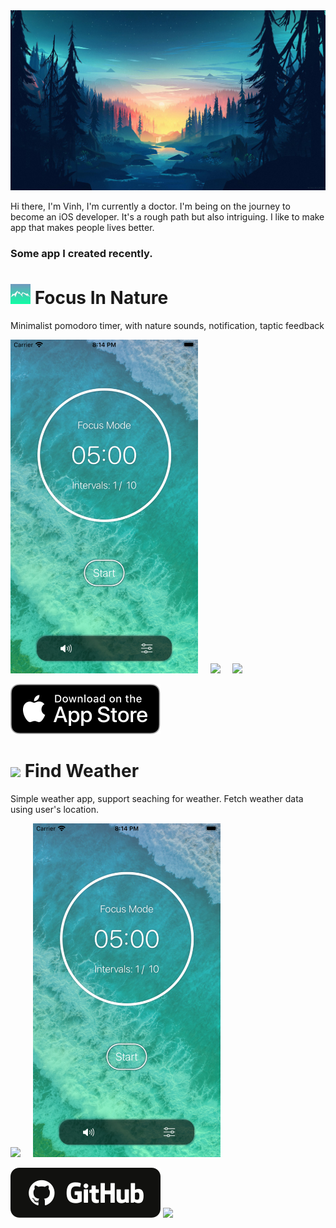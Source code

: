 

<img src="Images/bigheadimage.jpg" width="1344" > 

Hi there, I'm Vinh, I'm currently a doctor. I'm being on the journey to become an iOS developer. It's a rough path but also intriguing.  I like to make app that makes people lives better. 


### Some app I created recently.


# <img src="Images/icon_60pt@3x.png" width="32" >  Focus In Nature

Minimalist pomodoro timer, with nature sounds, notification, taptic feedback

<img src="Images/appscreen.jpg" width="300" >&nbsp;&nbsp;&nbsp;&nbsp;&nbsp;<img src="Images/focusInNatureGreen.png" width="300" >&nbsp;&nbsp;&nbsp;&nbsp;&nbsp;<img src="Images/focusInNatureSetting.png" width="300" >

<a href="https://apps.apple.com/us/app/id"><img src="Images/download.svg"></a>


# <img src="Images/findWeatherIcon.png" width="32" >  Find Weather

Simple weather app, support seaching for weather. Fetch weather data using user's location.

<img src="Images/findWeatherScreen.png" width="300" >&nbsp;&nbsp;&nbsp;&nbsp;&nbsp;<img src="Images/appscreen.jpg" width="300" >

<a href="https://github.com/drvinhhoang/GitHubFlollowers"><img src="Images/github.svg"></a>
<img src="Images/focusInNatureGif.gif" width="260"/>
